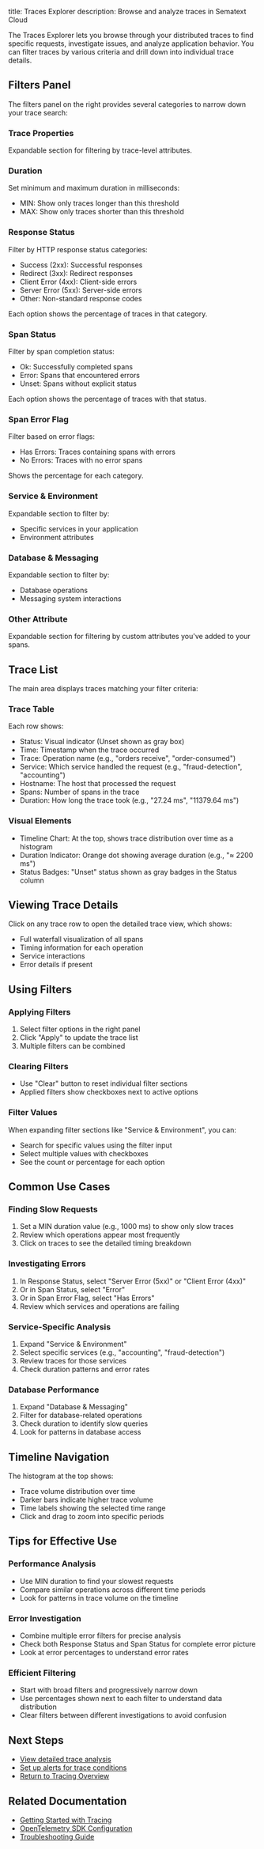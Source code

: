 title: Traces Explorer
description: Browse and analyze traces in Sematext Cloud

The Traces Explorer lets you browse through your distributed traces to find specific requests, investigate issues, and analyze application behavior. You can filter traces by various criteria and drill down into individual trace details.

## Filters Panel

The filters panel on the right provides several categories to narrow down your trace search:

### Trace Properties
Expandable section for filtering by trace-level attributes.

### Duration
Set minimum and maximum duration in milliseconds:
- MIN: Show only traces longer than this threshold
- MAX: Show only traces shorter than this threshold

### Response Status
Filter by HTTP response status categories:

- Success (2xx): Successful responses
- Redirect (3xx): Redirect responses
- Client Error (4xx): Client-side errors
- Server Error (5xx): Server-side errors
- Other: Non-standard response codes

Each option shows the percentage of traces in that category.

### Span Status
Filter by span completion status:

- Ok: Successfully completed spans
- Error: Spans that encountered errors
- Unset: Spans without explicit status

Each option shows the percentage of traces with that status.

### Span Error Flag
Filter based on error flags:

- Has Errors: Traces containing spans with errors
- No Errors: Traces with no error spans

Shows the percentage for each category.

### Service & Environment
Expandable section to filter by:

- Specific services in your application
- Environment attributes

### Database & Messaging
Expandable section to filter by:

- Database operations
- Messaging system interactions

### Other Attribute
Expandable section for filtering by custom attributes you've added to your spans.

## Trace List

The main area displays traces matching your filter criteria:

### Trace Table
Each row shows:

- Status: Visual indicator (Unset shown as gray box)
- Time: Timestamp when the trace occurred
- Trace: Operation name (e.g., "orders receive", "order-consumed")
- Service: Which service handled the request (e.g., "fraud-detection", "accounting")
- Hostname: The host that processed the request
- Spans: Number of spans in the trace
- Duration: How long the trace took (e.g., "27.24 ms", "11379.64 ms")

### Visual Elements
- Timeline Chart: At the top, shows trace distribution over time as a histogram
- Duration Indicator: Orange dot showing average duration (e.g., "≈ 2200 ms")
- Status Badges: "Unset" status shown as gray badges in the Status column

## Viewing Trace Details

Click on any trace row to open the detailed trace view, which shows:

- Full waterfall visualization of all spans
- Timing information for each operation
- Service interactions
- Error details if present

## Using Filters

### Applying Filters
1. Select filter options in the right panel
2. Click "Apply" to update the trace list
3. Multiple filters can be combined

### Clearing Filters
- Use "Clear" button to reset individual filter sections
- Applied filters show checkboxes next to active options

### Filter Values
When expanding filter sections like "Service & Environment", you can:

- Search for specific values using the filter input
- Select multiple values with checkboxes
- See the count or percentage for each option

## Common Use Cases

### Finding Slow Requests
1. Set a MIN duration value (e.g., 1000 ms) to show only slow traces
2. Review which operations appear most frequently
3. Click on traces to see the detailed timing breakdown

### Investigating Errors
1. In Response Status, select "Server Error (5xx)" or "Client Error (4xx)"
2. Or in Span Status, select "Error"
3. Or in Span Error Flag, select "Has Errors"
4. Review which services and operations are failing

### Service-Specific Analysis
1. Expand "Service & Environment"
2. Select specific services (e.g., "accounting", "fraud-detection")
3. Review traces for those services
4. Check duration patterns and error rates

### Database Performance
1. Expand "Database & Messaging"
2. Filter for database-related operations
3. Check duration to identify slow queries
4. Look for patterns in database access

## Timeline Navigation

The histogram at the top shows:

- Trace volume distribution over time
- Darker bars indicate higher trace volume
- Time labels showing the selected time range
- Click and drag to zoom into specific periods

## Tips for Effective Use

### Performance Analysis
- Use MIN duration to find your slowest requests
- Compare similar operations across different time periods
- Look for patterns in trace volume on the timeline

### Error Investigation
- Combine multiple error filters for precise analysis
- Check both Response Status and Span Status for complete error picture
- Look at error percentages to understand error rates

### Efficient Filtering
- Start with broad filters and progressively narrow down
- Use percentages shown next to each filter to understand data distribution
- Clear filters between different investigations to avoid confusion

## Next Steps

- [View detailed trace analysis](/docs/tracing/reports/trace-details/)
- [Set up alerts for trace conditions](/docs/tracing/alerts/creating-alerts/)
- [Return to Tracing Overview](/docs/tracing/reports/overview/)

## Related Documentation

- [Getting Started with Tracing](/docs/tracing/getting-started/)
- [OpenTelemetry SDK Configuration](/docs/tracing/sdks/)
- [Troubleshooting Guide](/docs/tracing/troubleshooting/)